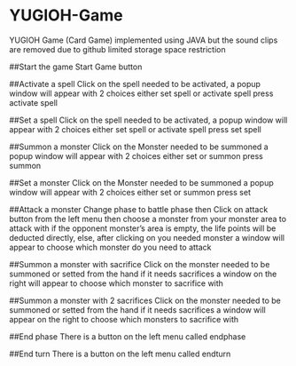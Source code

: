 # YUGIOH-Game
YUGIOH Game (Card Game) implemented using JAVA but the sound clips are removed due to github limited storage space restriction 

##Start the game
Start Game button

##Activate a spell
Click on the spell needed to be activated, a popup window will appear with 2 choices either set spell  or activate spell press activate spell

##Set a spell
Click on the spell needed to be activated, a popup window will appear with 2 choices either set spell or activate spell press set spell 

##Summon a monster
Click on the Monster needed to be summoned a popup window will appear with 2 choices either set  or summon  press summon

##Set a monster
Click on the Monster needed to be summoned a popup window will appear with 2 choices either set  or summon  press set

##Attack a monster
Change phase to battle phase then Click on attack button from the left menu then choose a monster from your  monster area to attack with if the opponent monster’s area is empty, the  life points will be deducted directly, else, after clicking on you needed monster a window will appear to choose which monster do you need to attack

##Summon a monster with sacrifice
Click on the monster needed to be summoned or setted from the hand if it needs sacrifices a window on the right will appear to choose which monster to sacrifice with

##Summon a monster with 2 sacrifices
Click on the monster needed to be summoned or setted from the hand if it needs sacrifices a window will appear on the right to choose which monsters to sacrifice with

##End phase
There is a button on the left menu called endphase

##End turn
There is a button on the left menu called endturn

